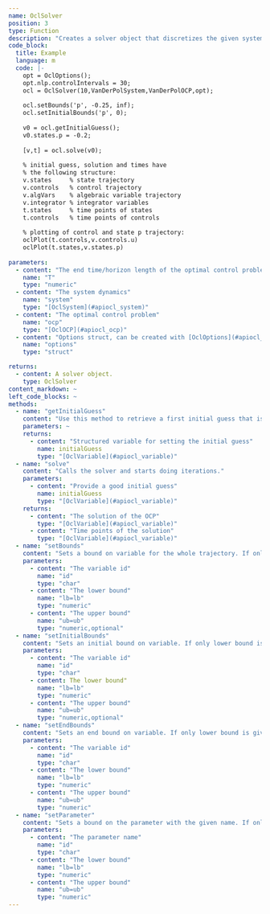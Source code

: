 ```yaml
--- 
name: OclSolver
position: 3
type: Function
description: "Creates a solver object that discretizes the given system and optimal control problem, and calls the underlying optimizer. Before solving set options, parameters, bounds, and the initial guess:"
code_block:
  title: Example
  language: m
  code: |- 
    opt = OclOptions();
    opt.nlp.controlIntervals = 30;
    ocl = OclSolver(10,VanDerPolSystem,VanDerPolOCP,opt);
    
    ocl.setBounds('p', -0.25, inf);
    ocl.setInitialBounds('p', 0);
    
    v0 = ocl.getInitialGuess();
    v0.states.p = -0.2;
    
    [v,t] = ocl.solve(v0);
    
    % initial guess, solution and times have
    % the following structure:
    v.states     % state trajectory
    v.controls   % control trajectory
    v.algVars    % algebraic variable trajectory
    v.integrator % integrator variables
    t.states     % time points of states
    t.controls   % time points of controls
    
    % plotting of control and state p trajectory:
    oclPlot(t.controls,v.controls.u)
    oclPlot(t.states,v.states.p)
    
parameters: 
  - content: "The end time/horizon length of the optimal control problem. You can alternatively specify a vector of `length(T)==N+1` to set the timepoints at which the optimal control problem is discretized. The default discretizatoin is at times `linspace(0,1,N+1)*T`. If you pass a vector of `length(T)==N`, the entries of `T` are the timesteps of the control interval, e.g. `T=linspace(0.1,0.1,N)`. If you specify `T=[]`, the final time of the optimal control problem is free. The endtime is available in the parameters as `p.T`. The normalized discretization of the control intervals is available in the controls as `u.h_normalized`. You can set bounds on `T` and `h_normalized` as you can do on any other variable. If your system equatiosn are expressed as function of an independent variable other than time, the same holds just that `T` represents not the end time but the endpoint of the integration over the independent variable."
    name: "T"
    type: "numeric"
  - content: "The system dynamics"
    name: "system"
    type: "[OclSystem](#apiocl_system)"
  - content: "The optimal control problem"
    name: "ocp"
    type: "[OclOCP](#apiocl_ocp)"
  - content: "Options struct, can be created with [OclOptions](#apiocl_options)()"
    name: "options"
    type: "struct"

returns: 
  - content: A solver object.
    type: OclSolver
content_markdown: ~
left_code_blocks: ~
methods: 
  - name: "getInitialGuess"
    content: "Use this method to retrieve a first initial guess that is generated from the bounds. You can further modify this initial guess to improve the solver performance."
    parameters: ~
    returns: 
      - content: "Structured variable for setting the initial guess"
        name: initialGuess
        type: "[OclVariable](#apiocl_variable)"
  - name: "solve"
    content: "Calls the solver and starts doing iterations."
    parameters: 
      - content: "Provide a good initial guess"
        name: initialGuess
        type: "[OclVariable](#apiocl_variable)"
    returns: 
      - content: "The solution of the OCP"
        type: "[OclVariable](#apiocl_variable)"
      - content: "Time points of the solution"
        type: "[OclVariable](#apiocl_variable)"
  - name: "setBounds"
    content: "Sets a bound on variable for the whole trajectory. If only lower bound is given, it will be `lb==ub`. A bound can be either scalar or a vector with `length(lb)==length(ub)==N+1` for states and `length(lb)==length(ub)==N` for control variables."
    parameters:
      - content: "The variable id"
        name: "id"
        type: "char"
      - content: "The lower bound"
        name: "lb=lb"
        type: "numeric"
      - content: "The upper bound"
        name: "ub=ub"
        type: "numeric,optional"
  - name: "setInitialBounds"
    content: "Sets an initial bound on variable. If only lower bound is given, it will be `lb==ub`. A bound can be either scalar or a vector with `length(lb)==length(ub)==N+1` for states and `length(lb)==length(ub)==N` for control variables."
    parameters:
      - content: "The variable id"
        name: "id"
        type: "char"
      - content: The lower bound"
        name: "lb=lb"
        type: "numeric"
      - content: "The upper bound"
        name: "ub=ub"
        type: "numeric,optional"
  - name: "setEndBounds"
    content: "Sets an end bound on variable. If only lower bound is given, it will be `lb==ub`. A bound can be either scalar or a vector with `length(lb)==length(ub)==N+1` for states and `length(lb)==length(ub)==N` for control variables."
    parameters:
      - content: "The variable id"
        name: "id"
        type: "char"
      - content: "The lower bound"
        name: "lb=lb"
        type: "numeric"
      - content: "The upper bound"
        name: "ub=ub"
        type: "numeric"
  - name: "setParameter"
    content: "Sets a bound on the parameter with the given name. If only lower bound is given, it will be `lb==ub`. A bound can be either scalar or a vector with `length(lb)==length(ub)==N+1` for states and `length(lb)==length(ub)==N` for control variables."
    parameters:
      - content: "The parameter name"
        name: "id"
        type: "char"
      - content: "The lower bound"
        name: "lb=lb"
        type: "numeric"
      - content: "The upper bound"
        name: "ub=ub"
        type: "numeric"
---
```

